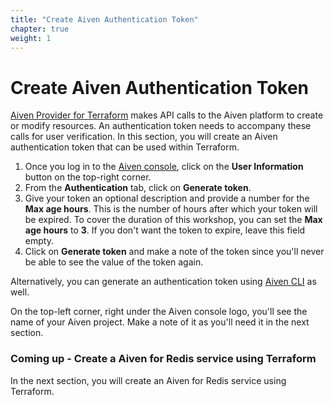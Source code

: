 ```yaml
---
title: "Create Aiven Authentication Token"
chapter: true
weight: 1
---
```


# Create Aiven Authentication Token

[Aiven Provider for Terraform](https://registry.terraform.io/providers/aiven/aiven/latest/docs) makes API calls to the Aiven platform to create or modify resources. An authentication token needs to accompany these calls for user verification. In this section, you will create an Aiven authentication token that can be used within Terraform.

1. Once you log in to the [Aiven console](https://console.aiven.io), click on the **User Information** button on the top-right corner.
2. From the **Authentication** tab, click on **Generate token**.
3. Give your token an optional description and provide a number for the **Max age hours**. This is the number of hours after which your token will be expired. To cover the duration of this workshop, you can set the **Max age hours** to **3**. If you don't want the token to expire, leave this field empty.
4. Click on **Generate token** and make a note of the token since you'll never be able to see the value of the token again.

Alternatively, you can generate an authentication token using [Aiven CLI](https://docs.aiven.io/docs/tools/cli/user/user-access-token.html#avn-user-access-token-create) as well.

On the top-left corner, right under the Aiven console logo, you'll see the name of your Aiven project. Make a note of it as you'll need it in the next section.

### Coming up - Create a Aiven for Redis service using Terraform
In the next section, you will create an Aiven for Redis service using Terraform.